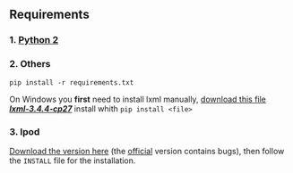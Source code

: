 ## Requirements

### 1. [Python 2](https://www.python.org/downloads/)
### 2. Others
    pip install -r requirements.txt

On Windows you **first** need to install lxml manually, [download this file ***lxml‑3.4.4‑cp27***](www.lfd.uci.edu/~gohlke/pythonlibs/#lxml)  install whith `pip install <file>`

### 3. lpod
[Download the version here](https://github.com/btrd/lpod-python) (the [official](https://github.com/lpod/lpod-python) version contains bugs), then follow the `INSTALL` file for the installation.
